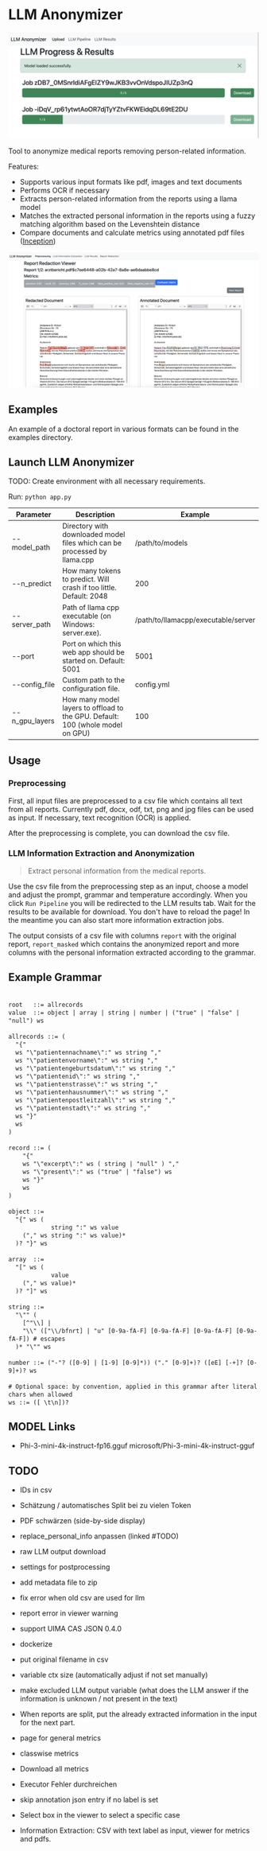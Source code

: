 # LLM Anonymizer 

![alt text](image.png)

Tool to anonymize medical reports removing person-related information.

Features:

- Supports various input formats like pdf, images and text documents
- Performs OCR if necessary
- Extracts person-related information from the reports using a llama model
- Matches the extracted personal information in the reports using a fuzzy matching algorithm based on the Levenshtein distance
- Compare documents and calculate metrics using annotated pdf files ([Inception](https://inception-project.github.io/))

![Redaction View of the Tool. Side-by-side documents, left side original, right side redacted view](image_redaction_view.png)

## Examples

An example of a doctoral report in various formats can be found in the examples directory.


## Launch LLM Anonymizer

TODO: Create environment with all necessary requirements.

Run:
`python app.py`

|Parameter|Description|Example|
|---|---|---|
|--model_path|Directory with downloaded model files which can be processed by llama.cpp|/path/to/models|
|--n_predict|How many tokens to predict. Will crash if too little. Default: 2048|200|
|--server_path|Path of llama cpp executable (on Windows: server.exe).|/path/to/llamacpp/executable/server|
|--port|Port on which this web app should be started on. Default: 5001|5001|
|--config_file|Custom path to the configuration file.|config.yml|
|--n_gpu_layers|How many model layers to offload to the GPU. Default: 100 (whole model on GPU)|100|

## Usage

### Preprocessing

First, all input files are preprocessed to a csv file which contains all text from all reports. Currently pdf, docx, odf, txt, png and jpg files can be used as input. If necessary, text recognition (OCR) is applied. 

After the preprocessing is complete, you can download the csv file. 

### LLM Information Extraction and Anonymization

> Extract personal information from the medical reports.

Use the csv file from the preprocessing step as an input, choose a model and adjust the prompt, grammar and temperature accordingly. When you click `Run Pipeline` you will be redirected to the LLM results tab. Wait for the results to be available for download. You don't have to reload the page! In the meantime you can also start more information extraction jobs.

The output consists of a csv file with columns `report` with the original report, `report_masked` which contains the anonymized report and more columns with the personal information extracted according to the grammar.


## Example Grammar

```

root   ::= allrecords
value  ::= object | array | string | number | ("true" | "false" | "null") ws

allrecords ::= (
  "{"
  ws "\"patientennachname\":" ws string ","
  ws "\"patientenvorname\":" ws string ","
  ws "\"patientengeburtsdatum\":" ws string ","
  ws "\"patientenid\":" ws string ","
  ws "\"patientenstrasse\":" ws string ","
  ws "\"patientenhausnummer\":" ws string ","
  ws "\"patientenpostleitzahl\":" ws string ","
  ws "\"patientenstadt\":" ws string ","
  ws "}"
  ws
)

record ::= (
    "{"
    ws "\"excerpt\":" ws ( string | "null" ) ","
    ws "\"present\":" ws ("true" | "false") ws 
    ws "}"
    ws
)

object ::=
  "{" ws (
            string ":" ws value
    ("," ws string ":" ws value)*
  )? "}" ws

array  ::=
  "[" ws (
            value
    ("," ws value)*
  )? "]" ws

string ::=
  "\"" (
    [^"\\] |
    "\\" (["\\/bfnrt] | "u" [0-9a-fA-F] [0-9a-fA-F] [0-9a-fA-F] [0-9a-fA-F]) # escapes
  )* "\"" ws

number ::= ("-"? ([0-9] | [1-9] [0-9]*)) ("." [0-9]+)? ([eE] [-+]? [0-9]+)? ws

# Optional space: by convention, applied in this grammar after literal chars when allowed
ws ::= ([ \t\n])?
```
## MODEL Links
- Phi-3-mini-4k-instruct-fp16.gguf microsoft/Phi-3-mini-4k-instruct-gguf

## TODO

- IDs in csv
- Schätzung / automatisches Split bei zu vielen Token
- PDF schwärzen (side-by-side display)
- replace_personal_info anpassen (linked #TODO)
- raw LLM output download
- settings for postprocessing
- add metadata file to zip
- fix error when old csv are used for llm
- report error in viewer warning
- support UIMA CAS JSON 0.4.0
- dockerize
- put original filename in csv

- variable ctx size (automatically adjust if not set manually)
- make excluded LLM output variable (what does the LLM answer if the information is unknown / not present in the text)
- When reports are split, put the already extracted information in the input for the next part.

- page for general metrics
- classwise metrics
- Download all metrics

- Executor Fehler durchreichen
- skip annotation json entry if no label is set

- Select box in the viewer to select a specific case

- Information Extraction: CSV with text label as input, viewer for metrics and pdfs.